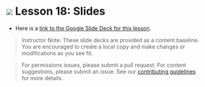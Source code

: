 
# ![](https://ga-dash.s3.amazonaws.com/production/assets/logo-9f88ae6c9c3871690e33280fcf557f33.png) Lesson 18: Slides

- Here is a [link to the Google Slide Deck for this lesson](https://docs.google.com/presentation/d/18VX97UdhU53-eU3lvWjdvpkKPLV_fQSAzEGaZU4AIgg/edit?usp=sharing).

> Instructor Note: These slide decks are provided as a content baseline. You are encouraged to create a local copy and make changes or modifications as you see fit. 

> For permissions issues, please submit a pull request. For content suggestions, please submit an issue. See our [contributing guidelines](../../../../contributing.md) for more details.
